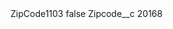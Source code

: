 <?xml version="1.0" encoding="UTF-8"?>
<CustomMetadata xmlns="http://soap.sforce.com/2006/04/metadata" xmlns:xsi="http://www.w3.org/2001/XMLSchema-instance" xmlns:xsd="http://www.w3.org/2001/XMLSchema">
    <label>ZipCode1103</label>
    <protected>false</protected>
    <values>
        <field>Zipcode__c</field>
        <value xsi:type="xsd:string">20168</value>
    </values>
</CustomMetadata>
